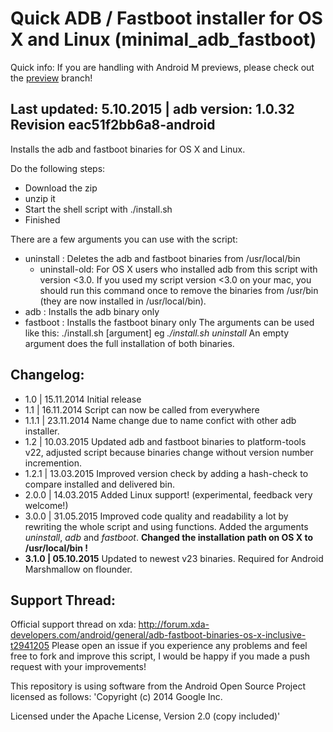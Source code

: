 Quick ADB / Fastboot installer for OS X and Linux (minimal_adb_fastboot)
====================

Quick info: If you are handling with Android M previews, please check out the [preview](https://github.com/simmac/minimal_adb_fastboot/tree/preview) branch!

Last updated: 5.10.2015 | adb version: 1.0.32 Revision eac51f2bb6a8-android
------------------------
Installs the adb and fastboot binaries for OS X and Linux.

Do the following steps:
- Download the zip
- unzip it
- Start the shell script with ./install.sh
- Finished

There are a few arguments you can use with the script:
- uninstall : Deletes the adb and fastboot binaries from /usr/local/bin
	- uninstall-old: For OS X users who installed adb from this script with version <3.0. If you used my script version <3.0 on your mac, you should run this command once to remove the binaries from /usr/bin (they are now installed in /usr/local/bin).
- adb		: Installs the adb binary only
- fastboot	: Installs the fastboot binary only
The arguments can be used like this: ./install.sh [argument] eg *./install.sh uninstall* 
An empty argument does the full installation of both binaries.


Changelog:
---------------
- 1.0	| 15.11.2014 Initial release
- 1.1	| 16.11.2014 Script can now be called from everywhere
- 1.1.1	| 23.11.2014 Name change due to name confict with other adb installer.
- 1.2	| 10.03.2015 Updated adb and fastboot binaries to platform-tools v22, adjusted script because binaries change without version number incremention.
- 1.2.1 | 13.03.2015 Improved version check by adding a hash-check to compare installed and delivered bin. 
- 2.0.0 | 14.03.2015 Added Linux support! (experimental, feedback very welcome!)
- 3.0.0 | 31.05.2015 Improved code quality and readability a lot by rewriting the whole script and using functions. Added the arguments *uninstall*, *adb* and *fastboot*. **Changed the installation path on OS X to /usr/local/bin !**
- **3.1.0 | 05.10.2015** Updated to newest v23 binaries. Required for Android Marshmallow on flounder.

Support Thread:
----------------
Official support thread on xda: http://forum.xda-developers.com/android/general/adb-fastboot-binaries-os-x-inclusive-t2941205
Please open an issue if you experience any problems and feel free to fork and improve this script, I would be happy if you made a push request with your improvements!

This repository is using software from the Android Open Source Project licensed as follows:
'Copyright (c) 2014 Google Inc.

Licensed under the Apache License, Version 2.0 (copy included)'
